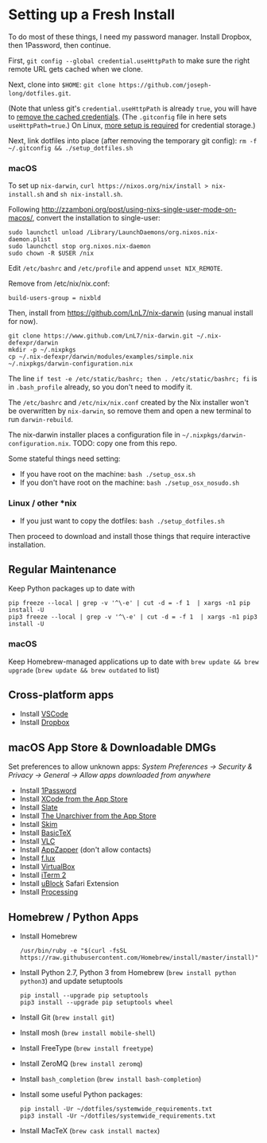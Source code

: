 # Setting up a Fresh Install

To do most of these things, I need my password manager. Install Dropbox, then 1Password, then continue.

First, `git config --global credential.useHttpPath` to make sure the right remote URL gets cached when we clone.

Next, clone into `$HOME`: `git clone https://github.com/joseph-long/dotfiles.git`. 

(Note that unless git's `credential.useHttpPath` is already `true`, you will have to [remove the cached credentials](https://stackoverflow.com/questions/11067818/how-do-you-reset-the-stored-credentials-in-git-credential-osxkeychain). (The `.gitconfig` file in here sets `useHttpPath=true`.) On Linux, [more setup is required](http://blog.iqandreas.com/git/storing-https-authentication-in-ubuntu-and-arch-linux/#storing-your-https-credentials-using-a-keyring) for credential storage.)

Next, link dotfiles into place (after removing the temporary git config): `rm -f ~/.gitconfig && ./setup_dotfiles.sh`

### macOS

To set up `nix-darwin`, `curl https://nixos.org/nix/install > nix-install.sh` and `sh nix-install.sh`. 

Following http://zzamboni.org/post/using-nixs-single-user-mode-on-macos/, convert the installation to single-user:

```
sudo launchctl unload /Library/LaunchDaemons/org.nixos.nix-daemon.plist 
sudo launchctl stop org.nixos.nix-daemon
sudo chown -R $USER /nix
```

Edit `/etc/bashrc` and `/etc/profile` and append `unset NIX_REMOTE`.

Remove from /etc/nix/nix.conf:

```
build-users-group = nixbld
```

Then, install from https://github.com/LnL7/nix-darwin (using manual install for now).

```
git clone https://www.github.com/LnL7/nix-darwin.git ~/.nix-defexpr/darwin
mkdir -p ~/.nixpkgs
cp ~/.nix-defexpr/darwin/modules/examples/simple.nix ~/.nixpkgs/darwin-configuration.nix
``` 

The line `if test -e /etc/static/bashrc; then . /etc/static/bashrc; fi` is in `.bash_profile` already, so you don't need to modify it. 

The `/etc/bashrc` and `/etc/nix/nix.conf` created by the Nix installer won't be overwritten by `nix-darwin`, so remove them and open a new terminal to run `darwin-rebuild`.

The nix-darwin installer places a configuration file in `~/.nixpkgs/darwin-configuration.nix`. TODO: copy one from this repo.

Some stateful things need setting:

  * If you have root on the machine: `bash ./setup_osx.sh`
  * If you don't have root on the machine: `bash ./setup_osx_nosudo.sh`

### Linux / other *nix

  * If you just want to copy the dotfiles: `bash ./setup_dotfiles.sh`

Then proceed to download and install those things that require interactive installation.

## Regular Maintenance

Keep Python packages up to date with

```
pip freeze --local | grep -v '^\-e' | cut -d = -f 1  | xargs -n1 pip install -U
pip3 freeze --local | grep -v '^\-e' | cut -d = -f 1  | xargs -n1 pip3 install -U
```

### macOS

Keep Homebrew-managed applications up to date with `brew update && brew upgrade` (`brew update && brew outdated` to list)

## Cross-platform apps

  - Install [VSCode](https://code.visualstudio.com)
  - Install [Dropbox](https://dropbox.com/)

## macOS App Store & Downloadable DMGs

Set preferences to allow unknown apps: *System Preferences -> Security & Privacy -> General -> Allow apps downloaded from anywhere*

  - Install [1Password](https://1password.com/)
  - Install [XCode from the App Store](https://developer.apple.com/xcode/downloads/)
  - Install [Slate](https://github.com/jigish/slate)
  - Install [The Unarchiver from the App Store](https://itunes.apple.com/app/the-unarchiver/id425424353)
  - Install [Skim](http://skim-app.sourceforge.net)
  - Install [BasicTeX](https://tug.org/mactex/morepackages.html)
  - Install [VLC](https://videolan.org)
  - Install [AppZapper](https://appzapper.com) (don't allow contacts)
  - Install [f.lux](https://justgetflux.com)
  - Install [VirtualBox](https://www.virtualbox.org/wiki/Downloads)
  - Install [iTerm 2](https://iterm2.com/downloads.html)
  - Install [uBlock](https://www.ublock.org) Safari Extension
  - Install [Processing](https://processing.org)

## Homebrew / Python Apps

  - Install Homebrew

        /usr/bin/ruby -e "$(curl -fsSL https://raw.githubusercontent.com/Homebrew/install/master/install)"`

  - Install Python 2.7, Python 3 from Homebrew (`brew install python python3`) and update setuptools

        pip install --upgrade pip setuptools
        pip3 install --upgrade pip setuptools wheel

  - Install Git (`brew install git`)
  - Install mosh (`brew install mobile-shell`)
  - Install FreeType (`brew install freetype`)
  - Install ZeroMQ (`brew install zeromq`)
  - Install `bash_completion` (`brew install bash-completion`)
  - Install some useful Python packages:

        pip install -Ur ~/dotfiles/systemwide_requirements.txt
        pip3 install -Ur ~/dotfiles/systemwide_requirements.txt

  - Install MacTeX (`brew cask install mactex`)
